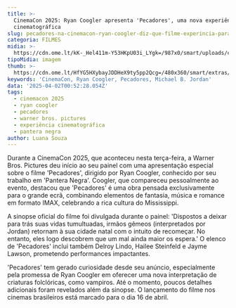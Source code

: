 ```yaml
---
title: >-
  CinemaCon 2025: Ryan Coogler apresenta 'Pecadores', uma nova experiência
  cinematográfica
slug: pecadores-na-cinemacon-ryan-coogler-diz-que-filme-experincia-para-o-cinema
categoria: FILMES
midia: >-
  https://cdn.ome.lt/kK-_Hel411m-Y53HKpU03i_LYgk=/987x0/smart/uploads/conteudo/fotos/OMELETE_CAPA_-_2025-04-01T135142.527_zzwhQl1_VnU57JA.png
tipoMidia: imagem
thumb: >-
  https://cdn.ome.lt/HfYG5HXybayJDDHeX9ty5pp2Qcg=/480x360/smart/extras/conteudos/pecadores2.png
keywords: 'CinemaCon, Ryan Coogler, Pecadores, Michael B. Jordan'
data: '2025-04-02T00:52:28.054Z'
tags:
  - cinemacon 2025
  - ryan coogler
  - pecadores
  - warner bros. pictures
  - experiência cinematográfica
  - pantera negra
author: Luana Souza
---
```


Durante a CinemaCon 2025, que aconteceu nesta terça-feira, a Warner Bros. Pictures deu início ao seu painel com uma apresentação especial sobre o filme 'Pecadores', dirigido por Ryan Coogler, conhecido por seu trabalho em 'Pantera Negra'. Coogler, que compareceu pessoalmente ao evento, destacou que 'Pecadores' é uma obra pensada exclusivamente para o grande ecrã, combinando elementos de fantasia, música e romance em formato IMAX, celebrando a rica cultura do Mississippi.

A sinopse oficial do filme foi divulgada durante o painel: 'Dispostos a deixar para trás suas vidas tumultuadas, irmãos gêmeos (interpretados por Jordan) retornam à sua cidade natal com o intuito de recomeçar. No entanto, eles logo descobrem que um mal ainda maior os espera.' O elenco de 'Pecadores' inclui também Delroy Lindo, Hailee Steinfeld e Jayme Lawson, prometendo performances impactantes.

'Pecadores' tem gerado curiosidade desde seu anúncio, especialmente pela promessa de Ryan Coogler em oferecer uma nova interpretação de criaturas folclóricas, como vampiros. Até o momento, poucos detalhes adicionais foram revelados além da sinopse. O lançamento do filme nos cinemas brasileiros está marcado para o dia 16 de abril.
